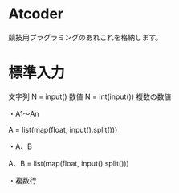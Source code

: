 # Atcoder
競技用プラグラミングのあれこれを格納します。

# 標準入力
文字列
N = input()
数値
N = int(input())
複数の数値

・A1〜An

A = list(map(float, input().split()))

・A、B

A、B = list(map(float, input().split()))

・複数行
